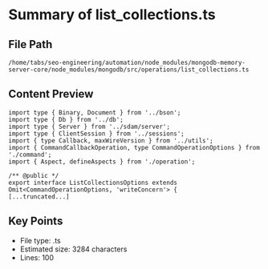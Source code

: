 # Summary of list_collections.ts
  
## File Path
`/home/tabs/seo-engineering/automation/node_modules/mongodb-memory-server-core/node_modules/mongodb/src/operations/list_collections.ts`

## Content Preview
```
import type { Binary, Document } from '../bson';
import type { Db } from '../db';
import type { Server } from '../sdam/server';
import type { ClientSession } from '../sessions';
import { type Callback, maxWireVersion } from '../utils';
import { CommandCallbackOperation, type CommandOperationOptions } from './command';
import { Aspect, defineAspects } from './operation';

/** @public */
export interface ListCollectionsOptions extends Omit<CommandOperationOptions, 'writeConcern'> {
[...truncated...]
```

## Key Points
- File type: .ts
- Estimated size: 3284 characters
- Lines: 100
